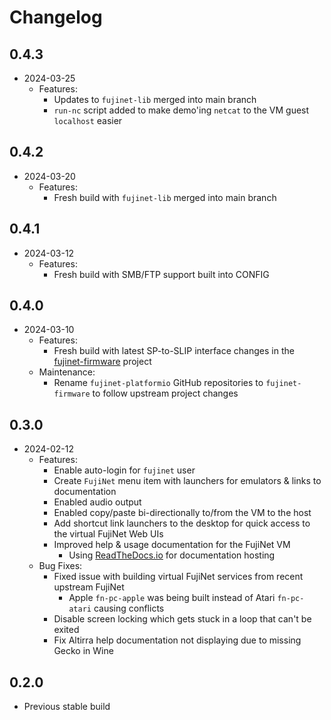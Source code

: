 # Changelog

## 0.4.3

- 2024-03-25
  - Features:
    - Updates to `fujinet-lib` merged into main branch
    - `run-nc` script added to make demo'ing `netcat` to the VM guest `localhost` easier

## 0.4.2

- 2024-03-20
  - Features:
    - Fresh build with `fujinet-lib` merged into main branch

## 0.4.1

- 2024-03-12
  - Features:
    - Fresh build with SMB/FTP support built into CONFIG

## 0.4.0

- 2024-03-10
  - Features:
    - Fresh build with latest SP-to-SLIP interface changes in the [fujinet-firmware](https://github.com/FujiNetWIFI/fujinet-firmware) project
  - Maintenance:
    - Rename `fujinet-platformio` GitHub repositories to `fujinet-firmware` to follow upstream project changes

## 0.3.0

- 2024-02-12
  - Features: 
    - Enable auto-login for `fujinet` user
    - Create `FujiNet` menu item with launchers for emulators & links to documentation
    - Enabled audio output
    - Enabled copy/paste bi-directionally to/from the VM to the host
    - Add shortcut link launchers to the desktop for quick access to the virtual FujiNet Web UIs
    - Improved help & usage documentation for the FujiNet VM
      - Using [ReadTheDocs.io](https://readthedocs.io) for documentation hosting
  - Bug Fixes:
    - Fixed issue with building virtual FujiNet services from recent upstream FujiNet
      - Apple `fn-pc-apple` was being built instead of Atari `fn-pc-atari` causing conflicts
    - Disable screen locking which gets stuck in a loop that can't be exited
    - Fix Altirra help documentation not displaying due to missing Gecko in Wine

## 0.2.0

- Previous stable build
